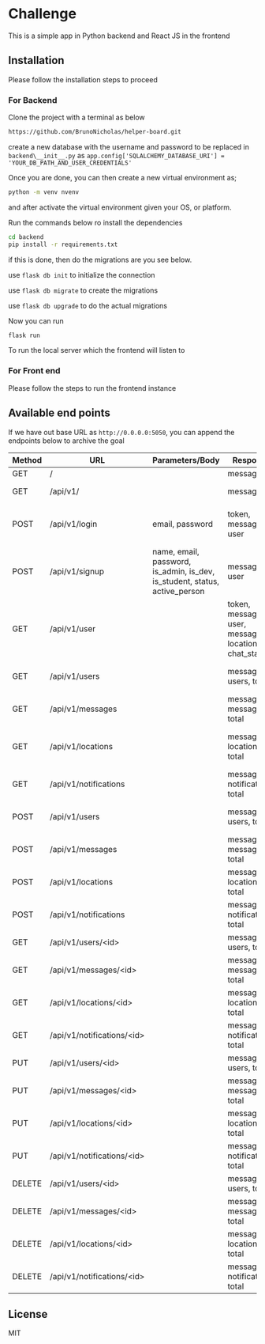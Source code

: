 # Challenge

This is a simple app in Python backend and React JS in the frontend

## Installation

Please follow the installation steps to proceed

### For Backend

Clone the project with a terminal as below

```bash
https://github.com/BrunoNicholas/helper-board.git
```

create a new database with the username and password to be replaced in ```backend\__init__.py``` as ```app.config['SQLALCHEMY_DATABASE_URI'] = 'YOUR_DB_PATH_AND_USER_CREDENTIALS'```

Once you are done, you can then create a new virtual environment as;

```bash
python -m venv nvenv
```

and after activate the virtual environment given your OS, or platform.

Run the commands below ro install the dependencies

```bash
cd backend
pip install -r requirements.txt
```

if this is done, then do the migrations are you see below.

use ```flask db init``` to initialize the connection

use ```flask db migrate``` to create the migrations

use ```flask db upgrade``` to do the actual migrations

Now you can run

```bash
flask run
```

To run the local server which the frontend will listen to

### For Front end

Please follow the steps to run the frontend instance

## Available end points

If we have out base URL as ```http://0.0.0.0:5050```, you can append the endpoints below to archive the goal

| **Method**  | **URL** | **Parameters/Body** | **Response** | **Description** |
| ------------- | --------------- | ----------------- | ---------------------- | --- |
| GET  | /   |     | message  | Entry point |
| GET  | /api/v1/  |    |  message  | v1 of the API, same as /api |
| POST | /api/v1/login | email, password | token, message, user | Authenticating a user to receive a token |
| POST | /api/v1/signup | name, email, password, is_admin, is_dev, is_student, status, active_person   | message, user | Craetion of a new user account |
| GET | /api/v1/user |  | token, message, user, messages, location, chat_status | A sync profile endpoint for the logged in user |
| GET | /api/v1/users |  | message, users, total | A list of all logged in users |
| GET | /api/v1/messages |  | message, messages, total | A list of all logged in user messgaes |
| GET | /api/v1/locations |  | message, locations, total | A list of all logged in user locations details |
| GET | /api/v1/notifications |  | message, notifications, total | A list of all logged in user notifications |
| POST | /api/v1/users |  | message, users, total | Adding a new user (only admin) |
| POST | /api/v1/messages |  | message, messages, total | Adding a new message / sending |
| POST | /api/v1/locations |  | message, locations, total | Adding user location details |
| POST | /api/v1/notifications |  | message, notifications, total | Adding user notification |
| GET | /api/v1/users/\<id> |  | message, users, total | Viewing user details |
| GET | /api/v1/messages/\<id> |  | message, messages, total | viewing message details |
| GET | /api/v1/locations/\<id> |  | message, locations, total | viweing location details |
| GET | /api/v1/notifications/\<id> |  | message, notifications, total | viewing  notification details |
| PUT | /api/v1/users/\<id> |  | message, users, total | updating user details |
| PUT | /api/v1/messages/\<id> |  | message, messages, total | updating message details |
| PUT | /api/v1/locations/\<id> |  | message, locations, total | updating location details |
| PUT | /api/v1/notifications/\<id> |  | message, notifications, total | updating  notification details |
| DELETE | /api/v1/users/\<id> |  | message, users, total | deleting user details |
| DELETE | /api/v1/messages/\<id> |  | message, messages, total | deleting message details |
| DELETE | /api/v1/locations/\<id> |  | message, locations, total | deleting location details |
| DELETE | /api/v1/notifications/\<id> |  | message, notifications, total | deleting  notification details |

## License

MIT
